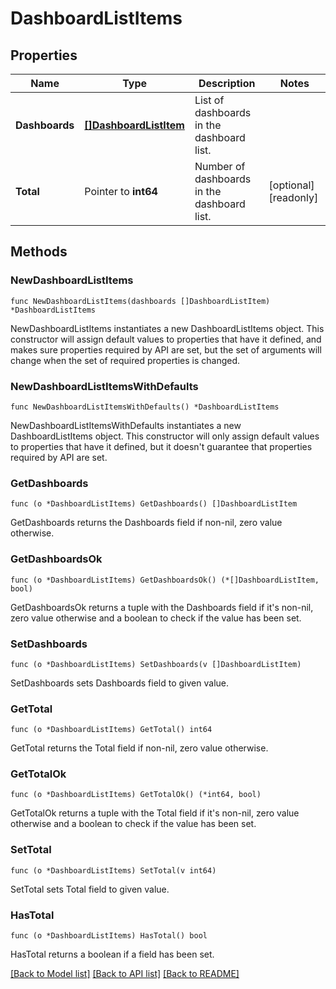 # DashboardListItems

## Properties

| Name           | Type                                            | Description                                 | Notes                 |
| -------------- | ----------------------------------------------- | ------------------------------------------- | --------------------- |
| **Dashboards** | [**[]DashboardListItem**](DashboardListItem.md) | List of dashboards in the dashboard list.   |
| **Total**      | Pointer to **int64**                            | Number of dashboards in the dashboard list. | [optional] [readonly] |

## Methods

### NewDashboardListItems

`func NewDashboardListItems(dashboards []DashboardListItem) *DashboardListItems`

NewDashboardListItems instantiates a new DashboardListItems object.
This constructor will assign default values to properties that have it defined,
and makes sure properties required by API are set, but the set of arguments
will change when the set of required properties is changed.

### NewDashboardListItemsWithDefaults

`func NewDashboardListItemsWithDefaults() *DashboardListItems`

NewDashboardListItemsWithDefaults instantiates a new DashboardListItems object.
This constructor will only assign default values to properties that have it defined,
but it doesn't guarantee that properties required by API are set.

### GetDashboards

`func (o *DashboardListItems) GetDashboards() []DashboardListItem`

GetDashboards returns the Dashboards field if non-nil, zero value otherwise.

### GetDashboardsOk

`func (o *DashboardListItems) GetDashboardsOk() (*[]DashboardListItem, bool)`

GetDashboardsOk returns a tuple with the Dashboards field if it's non-nil, zero value otherwise
and a boolean to check if the value has been set.

### SetDashboards

`func (o *DashboardListItems) SetDashboards(v []DashboardListItem)`

SetDashboards sets Dashboards field to given value.

### GetTotal

`func (o *DashboardListItems) GetTotal() int64`

GetTotal returns the Total field if non-nil, zero value otherwise.

### GetTotalOk

`func (o *DashboardListItems) GetTotalOk() (*int64, bool)`

GetTotalOk returns a tuple with the Total field if it's non-nil, zero value otherwise
and a boolean to check if the value has been set.

### SetTotal

`func (o *DashboardListItems) SetTotal(v int64)`

SetTotal sets Total field to given value.

### HasTotal

`func (o *DashboardListItems) HasTotal() bool`

HasTotal returns a boolean if a field has been set.

[[Back to Model list]](../README.md#documentation-for-models) [[Back to API list]](../README.md#documentation-for-api-endpoints) [[Back to README]](../README.md)
